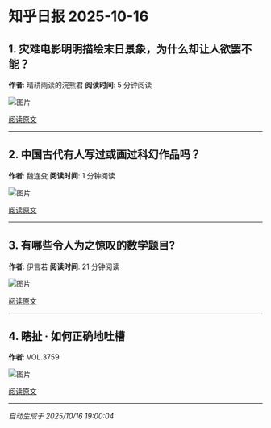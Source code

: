 # 知乎日报 2025-10-16

## 1. 灾难电影明明描绘末日景象，为什么却让人欲罢不能？
**作者**: 晴耕雨读的浣熊君
**阅读时间**: 5 分钟阅读

![图片](https://picx.zhimg.com/v2-c934de569997425381dee018d85ec6c9.jpg?source=8673f162)

[阅读原文](https://daily.zhihu.com/story/9784645)

---

## 2. 中国古代有人写过或画过科幻作品吗？
**作者**: 魏连殳
**阅读时间**: 1 分钟阅读

![图片](https://picx.zhimg.com/v2-2c2c70c56abae8b9d138493bb1c6ee8a.jpg?source=8673f162)

[阅读原文](https://daily.zhihu.com/story/9784654)

---

## 3. 有哪些令人为之惊叹的数学题目?
**作者**: 伊言若
**阅读时间**: 21 分钟阅读

![图片](https://picx.zhimg.com/v2-3f2680ddaa264a1dccbb73fc6a1f5ffd.jpg?source=8673f162)

[阅读原文](https://daily.zhihu.com/story/9784663)

---

## 4. 瞎扯 · 如何正确地吐槽
**作者**: VOL.3759

![图片](https://picx.zhimg.com/v2-3cb34e5ef4a52b44ddf998748ef0b535.jpg?source=8673f162)

[阅读原文](https://daily.zhihu.com/story/9784665)

---

*自动生成于 2025/10/16 19:00:04*